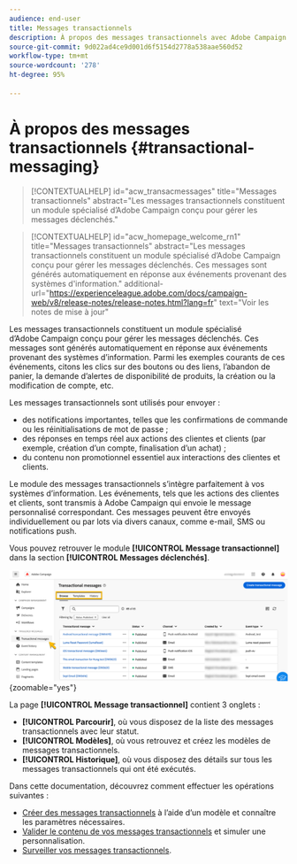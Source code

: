 ```yaml
---
audience: end-user
title: Messages transactionnels
description: À propos des messages transactionnels avec Adobe Campaign Web
source-git-commit: 9d022ad4ce9d001d6f5154d2778a538aae560d52
workflow-type: tm+mt
source-wordcount: '278'
ht-degree: 95%

---
```


# À propos des messages transactionnels {#transactional-messaging}

>[!CONTEXTUALHELP]
>id="acw_transacmessages"
>title="Messages transactionnels"
>abstract="Les messages transactionnels constituent un module spécialisé d’Adobe Campaign conçu pour gérer les messages déclenchés."

>[!CONTEXTUALHELP]
>id="acw_homepage_welcome_rn1"
>title="Messages transactionnels"
>abstract="Les messages transactionnels constituent un module spécialisé d’Adobe Campaign conçu pour gérer les messages déclenchés. Ces messages sont générés automatiquement en réponse aux événements provenant des systèmes d&#39;information."
>additional-url="https://experienceleague.adobe.com/docs/campaign-web/v8/release-notes/release-notes.html?lang=fr" text="Voir les notes de mise à jour"

<!-- >>[!CONTEXTUALHELP]
>id="acw_transacmessages_exclusionlogs"
>title="Transactional messaging exclusion logs"
>abstract="Transactional messaging exclusion logs" -->

Les messages transactionnels constituent un module spécialisé d’Adobe Campaign conçu pour gérer les messages déclenchés. Ces messages sont générés automatiquement en réponse aux événements provenant des systèmes d’information. Parmi les exemples courants de ces événements, citons les clics sur des boutons ou des liens, l’abandon de panier, la demande d’alertes de disponibilité de produits, la création ou la modification de compte, etc.

Les messages transactionnels sont utilisés pour envoyer :

* des notifications importantes, telles que les confirmations de commande ou les réinitialisations de mot de passe ;
* des réponses en temps réel aux actions des clientes et clients (par exemple, création d’un compte, finalisation d’un achat) ;
* du contenu non promotionnel essentiel aux interactions des clientes et clients.

Le module des messages transactionnels s’intègre parfaitement à vos systèmes d’information. Les événements, tels que les actions des clientes et clients, sont transmis à Adobe Campaign qui envoie le message personnalisé correspondant. Ces messages peuvent être envoyés individuellement ou par lots via divers canaux, comme e-mail, SMS ou notifications push.

Vous pouvez retrouver le module **[!UICONTROL Message transactionnel]** dans la section **[!UICONTROL Messages déclenchés]**.

![](assets/transactional.png){zoomable="yes"}

La page **[!UICONTROL Message transactionnel]** contient 3 onglets :

* **[!UICONTROL Parcourir]**, où vous disposez de la liste des messages transactionnels avec leur statut.
* **[!UICONTROL Modèles]**, où vous retrouvez et créez les modèles de messages transactionnels.
* **[!UICONTROL Historique]**, où vous disposez des détails sur tous les messages transactionnels qui ont été exécutés.

Dans cette documentation, découvrez comment effectuer les opérations suivantes :

* [Créer des messages transactionnels](create-transactional.md) à l’aide d’un modèle et connaître les paramètres nécessaires.
* [Valider le contenu de vos messages transactionnels](validate-transactional.md) et simuler une personnalisation.
* [Surveiller vos messages transactionnels](monitor-transactional.md).
